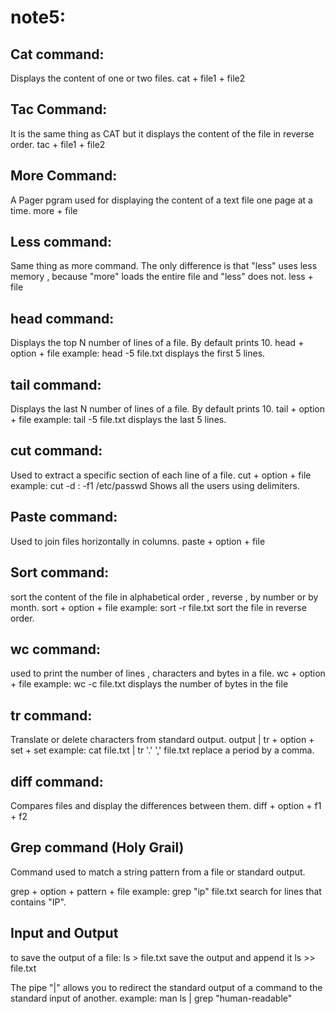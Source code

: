 # note5:

## Cat command:
Displays the content of one or two files.
cat + file1 + file2

## Tac Command:
It is the same thing as CAT but it displays the content of the file in reverse order.
tac + file1 + file2

## More Command:
A Pager pgram used for displaying the content of a text file one page at a time.
more + file

## Less command:
Same thing as more command. The only difference is that "less" uses less memory , because "more" loads the entire file and "less" does not.
less + file

## head command: 
Displays the top N number of lines of a file. By default prints 10.
head + option + file
example: head -5 file.txt   displays the first 5 lines.

## tail command: 
Displays the last N number of lines of a file. By default prints 10.
tail + option + file
example: tail -5 file.txt   displays the last 5 lines.
## cut command:
Used to extract a specific section of each line of a file.
cut + option + file
example: cut -d : -f1 /etc/passwd  Shows all the users using delimiters.

## Paste command:
Used to join files horizontally in columns.
paste + option + file

## Sort command: 
sort the content of the file in alphabetical order , reverse , by number or by month.
sort + option + file
example: sort -r file.txt   sort the file in reverse order.
## wc command:
used to print the number of lines , characters and bytes in a file.
wc + option + file
example: wc -c file.txt         displays the number of bytes in the file

## tr command:
Translate or delete characters from standard output.
output | tr + option + set + set
example: cat file.txt | tr '.' ',' file.txt     replace a period by a comma.

## diff command:
Compares files and display the differences between them.
diff + option + f1 + f2

## Grep command (Holy Grail)
Command used to match a string pattern from a file or standard output.

grep + option + pattern + file
example: grep "ip" file.txt     search for lines that contains "IP".

## Input and Output

to save the output of a file:   ls > file.txt
save the output and append it   ls >> file.txt
 
The pipe "|" allows you to redirect the standard output of a command to the standard input of another.
example:  man ls | grep "human-readable"

